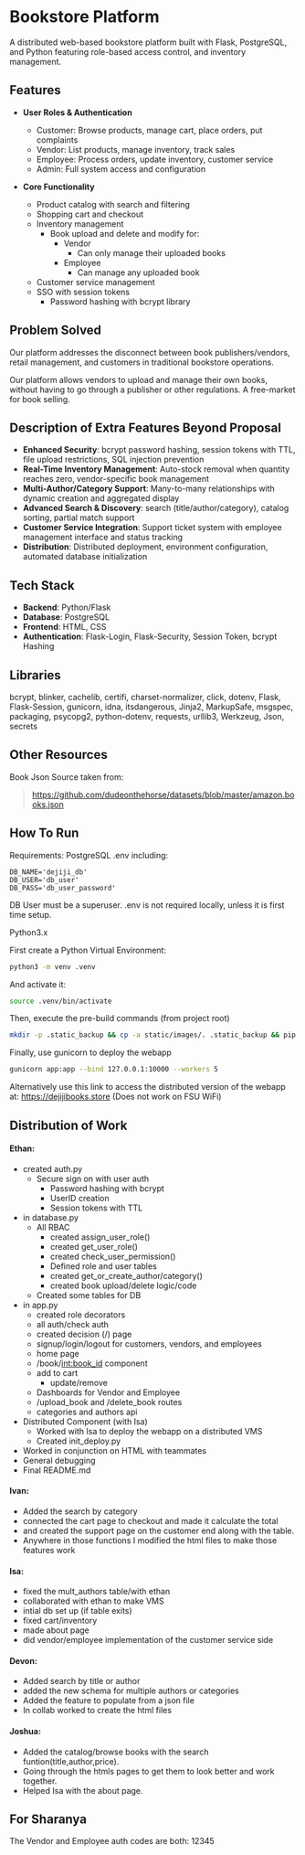 # Bookstore Platform

A distributed web-based bookstore platform built with Flask, PostgreSQL, and Python featuring role-based access control, and inventory management.

## Features

- **User Roles & Authentication**
  - Customer: Browse products, manage cart, place orders, put complaints
  - Vendor: List products, manage inventory, track sales
  - Employee: Process orders, update inventory, customer service
  - Admin: Full system access and configuration

- **Core Functionality**
  - Product catalog with search and filtering
  - Shopping cart and checkout
  - Inventory management
    - Book upload and delete and modify for:
      - Vendor
        - Can only manage their uploaded books
      - Employee
        - Can manage any uploaded book
  - Customer service management
  - SSO with session tokens
    - Password hashing with bcrypt library

## Problem Solved
Our platform addresses the disconnect between book publishers/vendors, retail management, and customers in traditional bookstore operations.

Our platform allows vendors to upload and manage their own books, without having to go through a publisher or other regulations. A free-market for book selling.

## Description of Extra Features Beyond Proposal
- **Enhanced Security**: bcrypt password hashing, session tokens with TTL, file upload restrictions, SQL injection prevention
- **Real-Time Inventory Management**: Auto-stock removal when quantity reaches zero, vendor-specific book management
- **Multi-Author/Category Support**: Many-to-many relationships with dynamic creation and aggregated display
- **Advanced Search & Discovery**: search (title/author/category), catalog sorting, partial match support
- **Customer Service Integration**: Support ticket system with employee management interface and status tracking
- **Distribution**: Distributed deployment, environment configuration, automated database initialization

## Tech Stack

- **Backend**: Python/Flask
- **Database**: PostgreSQL
- **Frontend**: HTML, CSS
- **Authentication**: Flask-Login, Flask-Security, Session Token, bcrypt Hashing

## Libraries
  bcrypt, blinker, cachelib, certifi, charset-normalizer, click, dotenv, Flask, Flask-Session, gunicorn, idna, itsdangerous, Jinja2, MarkupSafe, msgspec, packaging, psycopg2, python-dotenv, requests, urllib3, Werkzeug, Json, secrets

## Other Resources
  Book Json Source taken from:
  > https://github.com/dudeonthehorse/datasets/blob/master/amazon.books.json

## How To Run
Requirements:
PostgreSQL
.env including:
```
DB_NAME='dejiji_db'
DB_USER='db_user'
DB_PASS='db_user_password'
```
DB User must be a superuser.
.env is not required locally, unless it is first time setup.  

Python3.x

First create a Python Virtual Environment:
```bash
python3 -m venv .venv
```
And activate it:
```bash
source .venv/bin/activate
```
Then, execute the pre-build commands (from project root)
```bash
mkdir -p .static_backup && cp -a static/images/. .static_backup && pip install -r requirements.txt
```
Finally, use gunicorn to deploy the webapp
```bash
gunicorn app:app --bind 127.0.0.1:10000 --workers 5
```

Alternatively use this link to access the distributed version of the webapp at:
https://dejijibooks.store (Does not work on FSU WiFi)

## Distribution of Work
  #### Ethan:
  - created auth.py
    - Secure sign on with user auth
      - Password hashing with bcrypt
      - UserID creation
      - Session tokens with TTL
  - in database.py
    - All RBAC
      - created assign_user_role()
      - created get_user_role()
      - created check_user_permission()
      - Defined role and user tables
      - created get_or_create_author/category()
      - created book upload/delete logic/code
    - Created some tables for DB
  - in app.py
    - created role decorators
    - all auth/check auth
    - created decision (/) page
    - signup/login/logout for customers, vendors, and employees
    - home page
    - /book/<int:book_id> component
    - add to cart
      - update/remove
    - Dashboards for Vendor and Employee
    - /upload_book and /delete_book routes
    - categories and authors api
  - Distributed Component (with Isa)
    - Worked with Isa to deploy the webapp on a distributed VMS
    - Created init_deploy.py
  - Worked in conjunction on HTML with teammates
  - General debugging
  - Final README.md

  #### Ivan: 
  - Added the search by category
  - connected the cart page to checkout and made it calculate the total
  - and created the support page on the customer end along with the table. 
  - Anywhere in those functions I modified the html files to make those features work

  #### Isa:
  - fixed the mult_authors table/with ethan 
  - collaborated with ethan to make VMS
  - intial db set up (if table exits)
  - fixed cart/inventory
  -  made about page
  -  did vendor/employee implementation of the customer service side

  #### Devon: 
  - Added search by title or author
  - added the new schema for multiple authors or categories
  - Added the feature to populate from a json file
  - In collab worked to create the html files

  #### Joshua: 
  - Added the catalog/browse books with the search funtion(title,author,price).
  - Going through the htmls pages to get them to look better and work together.
  - Helped Isa with the about page. 


## For Sharanya
The Vendor and Employee auth codes are both: 12345
